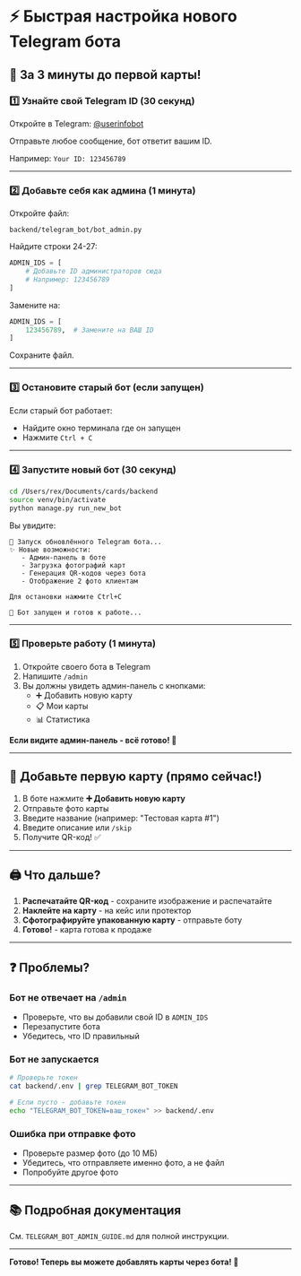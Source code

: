 # ⚡ Быстрая настройка нового Telegram бота

## 🎯 За 3 минуты до первой карты!

### 1️⃣ Узнайте свой Telegram ID (30 секунд)

Откройте в Telegram: [@userinfobot](https://t.me/userinfobot)

Отправьте любое сообщение, бот ответит вашим ID.

Например: `Your ID: 123456789`

---

### 2️⃣ Добавьте себя как админа (1 минута)

Откройте файл:
```
backend/telegram_bot/bot_admin.py
```

Найдите строки 24-27:
```python
ADMIN_IDS = [
    # Добавьте ID администраторов сюда
    # Например: 123456789
]
```

Замените на:
```python
ADMIN_IDS = [
    123456789,  # Замените на ВАШ ID
]
```

Сохраните файл.

---

### 3️⃣ Остановите старый бот (если запущен)

Если старый бот работает:
- Найдите окно терминала где он запущен
- Нажмите `Ctrl + C`

---

### 4️⃣ Запустите новый бот (30 секунд)

```bash
cd /Users/rex/Documents/cards/backend
source venv/bin/activate
python manage.py run_new_bot
```

Вы увидите:
```
🤖 Запуск обновлённого Telegram бота...
✨ Новые возможности:
   - Админ-панель в боте
   - Загрузка фотографий карт
   - Генерация QR-кодов через бота
   - Отображение 2 фото клиентам

Для остановки нажмите Ctrl+C

🤖 Бот запущен и готов к работе...
```

---

### 5️⃣ Проверьте работу (1 минута)

1. Откройте своего бота в Telegram
2. Напишите `/admin`
3. Вы должны увидеть админ-панель с кнопками:
   - ➕ Добавить новую карту
   - 📋 Мои карты
   - 📊 Статистика

**Если видите админ-панель - всё готово! 🎉**

---

## 📸 Добавьте первую карту (прямо сейчас!)

1. В боте нажмите **➕ Добавить новую карту**
2. Отправьте фото карты
3. Введите название (например: "Тестовая карта #1")
4. Введите описание или `/skip`
5. Получите QR-код! ✅

---

## 🖨️ Что дальше?

1. **Распечатайте QR-код** - сохраните изображение и распечатайте
2. **Наклейте на карту** - на кейс или протектор
3. **Сфотографируйте упакованную карту** - отправьте боту
4. **Готово!** - карта готова к продаже

---

## ❓ Проблемы?

### Бот не отвечает на `/admin`
- Проверьте, что вы добавили свой ID в `ADMIN_IDS`
- Перезапустите бота
- Убедитесь, что ID правильный

### Бот не запускается
```bash
# Проверьте токен
cat backend/.env | grep TELEGRAM_BOT_TOKEN

# Если пусто - добавьте токен
echo "TELEGRAM_BOT_TOKEN=ваш_токен" >> backend/.env
```

### Ошибка при отправке фото
- Проверьте размер фото (до 10 МБ)
- Убедитесь, что отправляете именно фото, а не файл
- Попробуйте другое фото

---

## 📚 Подробная документация

См. `TELEGRAM_BOT_ADMIN_GUIDE.md` для полной инструкции.

---

**Готово! Теперь вы можете добавлять карты через бота! 🚀**

